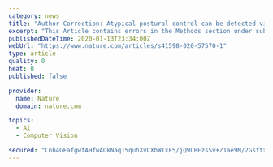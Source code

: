 ```yaml
---
category: news
title: "Author Correction: Atypical postural control can be detected via computer vision analysis in toddlers with autism spectrum disorder"
excerpt: "This Article contains errors in the Methods section under subheading ‘Diagnostic Assessments’. “The mean ADOS-T score was 18.81 (SD = 4.20).”"
publishedDateTime: 2020-01-13T23:34:00Z
webUrl: "https://www.nature.com/articles/s41598-020-57570-1"
type: article
quality: 0
heat: 0
published: false

provider:
  name: Nature
  domain: nature.com

topics:
  - AI
  - Computer Vision

secured: "Cnh4GFafgwfAHfwAOkNaq15quhXvCXhWTxF5/jQ9CBEzsSv+Z1ae9M/2Gsftxt/iKQKsHXJJ4I2DuidFiZPjPyvBRwYsBn+t4QPIyMcQz7/GT7HTwf8qtflNmC0ZuRXAYcI2bbzGHLhhpSXZt3o9nH7lT0lyFMN7qRP/kYwt+4DYyVgo+QBcJeOJaiFAmKaYWxAx12RV8AqRZ4IdmvoUx2PQD4rf7LMGbQglNJV3ZteAjo1C1guZ9qlZ+LzLRCjxejjbOKfx4c5ApSigxEPX7o7vw+NmuCVZRQDhp100rrs=;/WtgDhufqtRwV0sfC0VKbg=="
---
```


